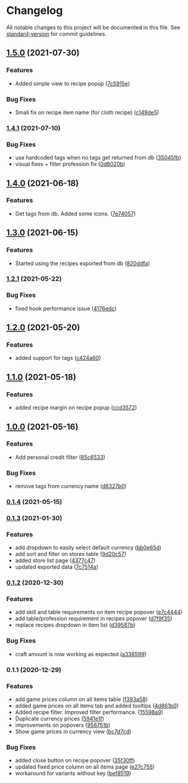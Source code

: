# Changelog

All notable changes to this project will be documented in this file. See [standard-version](https://github.com/conventional-changelog/standard-version) for commit guidelines.

## [1.5.0](https://github.com/PedroFonseca/ecodump/compare/v1.4.1...v1.5.0) (2021-07-30)

### Features

- Added simple view to recipe popup ([7c5915e](https://github.com/PedroFonseca/ecodump/commit/7c5915e2c2503e7dde2298683818ff750c4c2591))

### Bug Fixes

- Small fix on recipe item name (for cloth recipe) ([c149de5](https://github.com/PedroFonseca/ecodump/commit/c149de5f788c319c113d683325480b6437df4bd6))

### [1.4.1](https://github.com/PedroFonseca/ecodump/compare/v1.4.0...v1.4.1) (2021-07-10)

### Bug Fixes

- use hardcoded tags when no tags get returned from db ([35045fb](https://github.com/PedroFonseca/ecodump/commit/35045fb0a7f3902bcf47b558be7560ebd0ee2138))
- visual fixes + filter profession fix ([0d8020b](https://github.com/PedroFonseca/ecodump/commit/0d8020b7479d4f725c2583a774aec1ad26d225f3))

## [1.4.0](https://github.com/PedroFonseca/ecodump/compare/v1.3.0...v1.4.0) (2021-06-18)

### Features

- Get tags from db. Added some icons. ([7e74057](https://github.com/PedroFonseca/ecodump/commit/7e74057fd9db6a5cadb0940a3746aa1efc15958b))

## [1.3.0](https://github.com/PedroFonseca/ecodump/compare/v1.2.1...v1.3.0) (2021-06-15)

### Features

- Started using the recipes exported from db ([820ddfa](https://github.com/PedroFonseca/ecodump/commit/820ddfa1b6f1e384a833c02907471fbe3272e5ce))

### [1.2.1](https://github.com/PedroFonseca/ecodump/compare/v1.2.0...v1.2.1) (2021-05-22)

### Bug Fixes

- fixed hook performance issue ([4176edc](https://github.com/PedroFonseca/ecodump/commit/4176edcb5d39e8152c68205343c5a9dccec797e4))

## [1.2.0](https://github.com/PedroFonseca/ecodump/compare/v1.1.0...v1.2.0) (2021-05-20)

### Features

- added support for tags ([c424a60](https://github.com/PedroFonseca/ecodump/commit/c424a60f7df33eb53c3695ebd68a0a8185a1161c))

## [1.1.0](https://github.com/PedroFonseca/ecodump/compare/v1.0.0...v1.1.0) (2021-05-18)

### Features

- added recipe margin on recipe popup ([ccd3572](https://github.com/PedroFonseca/ecodump/commit/ccd3572aa5473daae425fbad3e49c2269c1478db))

## [1.0.0](https://github.com/PedroFonseca/ecodump/compare/v0.1.4...v1.0.0) (2021-05-16)

### Features

- Add personal credit filter ([65c6533](https://github.com/PedroFonseca/ecodump/commit/65c6533ff938f6e3423662609d7697aadfcabf1c))

### Bug Fixes

- remove tags from currency name ([d8327b0](https://github.com/PedroFonseca/ecodump/commit/d8327b0b2c97d7569ec9524848416503139180bb))

### [0.1.4](https://github.com/PedroFonseca/ecodump/compare/v0.1.3...v0.1.4) (2021-05-15)

### [0.1.3](https://github.com/PedroFonseca/ecodump/compare/v0.1.2...v0.1.3) (2021-01-30)

### Features

- add dropdown to easily select default currency ([bb0e65d](https://github.com/PedroFonseca/ecodump/commit/bb0e65dee351c18dd2ff9b0130b5729fe0f8ba33))
- add sort and filter on stores table ([9d20c57](https://github.com/PedroFonseca/ecodump/commit/9d20c570e4073aba08172526f66b19987f33d49c))
- added store list page ([4377c47](https://github.com/PedroFonseca/ecodump/commit/4377c4700045b21bf426ffd97a82c82423130ef7))
- updated exported data ([7c7514a](https://github.com/PedroFonseca/ecodump/commit/7c7514a3c8b719ee770fd997ea4db4adc7a1df44))

### [0.1.2](https://github.com/PedroFonseca/ecodump/compare/v0.1.1...v0.1.2) (2020-12-30)

### Features

- add skill and table requirements on item recipe popover ([e7c4444](https://github.com/PedroFonseca/ecodump/commit/e7c44444b991c7c1c133b3202522775fadc6bd0d))
- add table/profession requirement in recipes popover ([d7f9f35](https://github.com/PedroFonseca/ecodump/commit/d7f9f35c67e4c5ce37d2301dbb0e0913a6dc2317))
- replace recipes dropdown in item list ([d39587b](https://github.com/PedroFonseca/ecodump/commit/d39587bc891ecde8bd2c264a7bc57b9ef9f1fc15))

### Bug Fixes

- craft amount is now working as expected ([a336599](https://github.com/PedroFonseca/ecodump/commit/a336599128bb63b71f1d82cd377fa7b8c1e6e8d5))

### 0.1.1 (2020-12-29)

### Features

- add game prices column on all items table ([f393a58](https://github.com/PedroFonseca/ecodump/commit/f393a5867914a906b008276f8124faa4c4f017e5))
- added game prices on all items tab and added tooltips ([4d861b0](https://github.com/PedroFonseca/ecodump/commit/4d861b0a92a0f4532e992daf95d411f6babee44c))
- Added recipe filter. Improved filter performance. ([15598a9](https://github.com/PedroFonseca/ecodump/commit/15598a9847cdeabc0d3f0706ca82d6480a076c1e))
- Duplicate currency prices ([5941e1f](https://github.com/PedroFonseca/ecodump/commit/5941e1fd70a704e092a64d92a602f2d02dcef26c))
- improvements on popovers ([958751b](https://github.com/PedroFonseca/ecodump/commit/958751b20d6a63f0fcede0cf0549f7efe7669481))
- Show game prices in currency view ([bc7d7cd](https://github.com/PedroFonseca/ecodump/commit/bc7d7cd1e4161cf0ff0eb3177eb73477882edd64))

### Bug Fixes

- added close button on recipe popover ([35f30ff](https://github.com/PedroFonseca/ecodump/commit/35f30ffe38f5996c1c1ca2f26b1909a9c1e100c2))
- updated fixed price column on all items page ([e27c755](https://github.com/PedroFonseca/ecodump/commit/e27c755ef59fe088836fa0750a9263e2e344625b))
- workaround for variants without key ([bef8519](https://github.com/PedroFonseca/ecodump/commit/bef8519be5ae231f51eb92980a0d78b89baae759))
